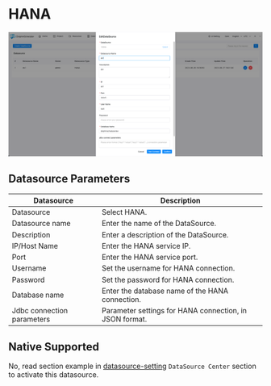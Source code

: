 # HANA

![hana](../../../../img/new_ui/dev/datasource/hana.png)

## Datasource Parameters

|       **Datasource**       |                     **Description**                     |
|----------------------------|---------------------------------------------------------|
| Datasource                 | Select HANA.                                            |
| Datasource name            | Enter the name of the DataSource.                       |
| Description                | Enter a description of the DataSource.                  |
| IP/Host Name               | Enter the HANA service IP.                              |
| Port                       | Enter the HANA service port.                            |
| Username                   | Set the username for HANA connection.                   |
| Password                   | Set the password for HANA connection.                   |
| Database name              | Enter the database name of the HANA connection.         |
| Jdbc connection parameters | Parameter settings for HANA connection, in JSON format. |

## Native Supported

No, read section example in [datasource-setting](../installation/datasource-setting.md) `DataSource Center` section to activate this datasource.

